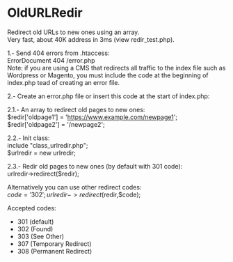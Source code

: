 # OldURLRedir
Redirect old URLs to new ones using an array.   
Very fast, about 40K address in 3ms (view redir_test.php).   
   
1.- Send 404 errors from .htaccess:   
ErrorDocument 404 /error.php   
Note: if you are using a CMS that redirects all traffic to the index file such 
as Wordpress or Magento, you must include the code at the beginning of index.php
tead of creating an error file.   
   
2.- Create an error.php file or insert this code at the start of index.php:   
   
   2.1.- An array to redirect old pages to new ones:   
   $redir['oldpage1'] = 'https://www.example.com/newpage1';   
   $redir['oldpage2'] = '/newpage2';   

   2.2.- Init class:   
   include "class_urlredir.php";   
   $urlredir = new urlredir;   
   
   2.3.- Redir old pages to new ones (by default with 301 code):   
   urlredir->redirect($redir);   
     
   Alternatively you can use other redirect codes:   
   $code = '302';   
   urlredir->redirect($redir,$code);   
     
   Accepted codes:   
   - 301 (default)   
   - 302 (Found)   
   - 303 (See Other)   
   - 307 (Temporary Redirect)   
   - 308 (Permanent Redirect) 